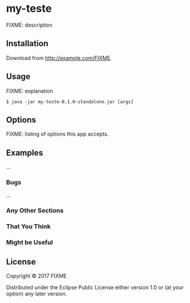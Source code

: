 # my-teste

FIXME: description

## Installation

Download from http://example.com/FIXME.

## Usage

FIXME: explanation

    $ java -jar my-teste-0.1.0-standalone.jar [args]

## Options

FIXME: listing of options this app accepts.

## Examples

...

### Bugs

...

### Any Other Sections
### That You Think
### Might be Useful

## License

Copyright © 2017 FIXME

Distributed under the Eclipse Public License either version 1.0 or (at
your option) any later version.
